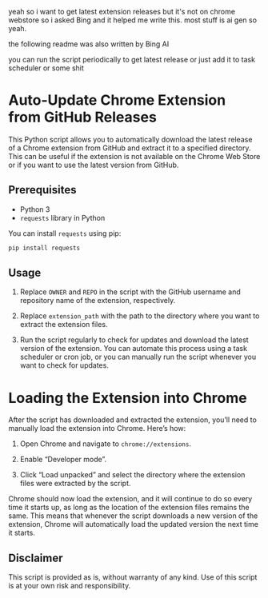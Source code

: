 yeah so i want to get latest extension releases but it's not on chrome webstore so i asked Bing and it helped me write this. most stuff is ai gen so yeah.

the following readme was also written by Bing AI

you can run the script periodically to get latest release or just add it to task scheduler or some shit

# Auto-Update Chrome Extension from GitHub Releases

This Python script allows you to automatically download the latest release of a Chrome extension from GitHub and extract it to a specified directory. This can be useful if the extension is not available on the Chrome Web Store or if you want to use the latest version from GitHub.

## Prerequisites

- Python 3
- `requests` library in Python

You can install `requests` using pip:

```bash
pip install requests
```

## Usage

1. Replace `OWNER` and `REPO` in the script with the GitHub username and repository name of the extension, respectively.

2. Replace `extension_path` with the path to the directory where you want to extract the extension files.

3. Run the script regularly to check for updates and download the latest version of the extension. You can automate this process using a task scheduler or cron job, or you can manually run the script whenever you want to check for updates.

# Loading the Extension into Chrome

After the script has downloaded and extracted the extension, you’ll need to manually load the extension into Chrome. Here’s how:

1. Open Chrome and navigate to `chrome://extensions`.

2. Enable “Developer mode”.

3. Click “Load unpacked” and select the directory where the extension files were extracted by the script.

Chrome should now load the extension, and it will continue to do so every time it starts up, as long as the location of the extension files remains the same. This means that whenever the script downloads a new version of the extension, Chrome will automatically load the updated version the next time it starts.

## Disclaimer

This script is provided as is, without warranty of any kind. Use of this script is at your own risk and responsibility.
